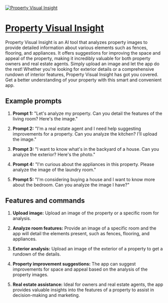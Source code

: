 [![Property Visual Insight](https://files.oaiusercontent.com/file-kMzDOmglZjoZN0jzDRdjW9Lc?se=2123-10-17T00%3A34%3A17Z&sp=r&sv=2021-08-06&sr=b&rscc=max-age%3D31536000%2C%20immutable&rscd=attachment%3B%20filename%3D1f12771d-f3cb-4d57-a843-71c36c0d82fa.png&sig=nCpv08yPRfFCLuzPbOUn0LynUrqFvzBttopxhNBoaTw%3D)](https://chat.openai.com/g/g-zVomZq77B-property-visual-insight)

# [Property Visual Insight](https://chat.openai.com/g/g-zVomZq77B-property-visual-insight)

Property Visual Insight is an AI tool that analyzes property images to provide detailed information about various elements such as fences, flooring, and appliances. It offers suggestions for improving the space and appeal of the property, making it incredibly valuable for both property owners and real estate agents. Simply upload an image and let the app do the rest! Whether you're looking for exterior details or a comprehensive rundown of interior features, Property Visual Insight has got you covered. Get a better understanding of your property with this smart and convenient app.

## Example prompts

1. **Prompt 1:** "Let's analyze my property. Can you detail the features of the living room? Here's the image."

2. **Prompt 2:** "I'm a real estate agent and I need help suggesting improvements for a property. Can you analyze the kitchen? I'll upload the image."

3. **Prompt 3:** "I want to know what's in the backyard of a house. Can you analyze the exterior? Here's the photo."

4. **Prompt 4:** "I'm curious about the appliances in this property. Please analyze the image of the laundry room."

5. **Prompt 5:** "I'm considering buying a house and I want to know more about the bedroom. Can you analyze the image I have?"

## Features and commands

1. **Upload image:** Upload an image of the property or a specific room for analysis.

2. **Analyze room features:** Provide an image of a specific room and the app will detail the elements present, such as fences, flooring, and appliances.

3. **Exterior analysis:** Upload an image of the exterior of a property to get a rundown of the details.

4. **Property improvement suggestions:** The app can suggest improvements for space and appeal based on the analysis of the property images.

5. **Real estate assistance:** Ideal for owners and real estate agents, the app provides valuable insights into the features of a property to assist in decision-making and marketing.